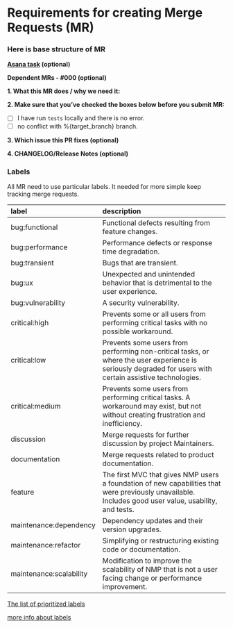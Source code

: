 # Requirements for creating Merge Requests (MR)

### Here is base structure of MR

**[Asana task](url) (optional)**

**Dependent MRs - #000 (optional)**

**1. What this MR does / why we need it:**

**2. Make sure that you’ve checked the boxes below before you submit MR:**

- [ ] I have run `tests` locally and there is no error.
- [ ] no conflict with %{target_branch} branch.

**3. Which issue this PR fixes (optional)**

**4. CHANGELOG/Release Notes (optional)**

### Labels

All MR need to use particular labels. It needed for more simple keep tracking merge requests.

| label                   | description                                                                                                                                               |
| :---------------------- | :-------------------------------------------------------------------------------------------------------------------------------------------------------- |
| bug:functional          | Functional defects resulting from feature changes.                                                                                                        |
| bug:performance         | Performance defects or response time degradation.                                                                                                         |
| bug:transient           | Bugs that are transient.                                                                                                                                  |
| bug:ux                  | Unexpected and unintended behavior that is detrimental to the user experience.                                                                            |
| bug:vulnerability       | A security vulnerability.                                                                                                                                 |
| critical:high           | Prevents some or all users from performing critical tasks with no possible workaround.                                                                    |
| critical:low            | Prevents some users from performing non-critical tasks, or where the user experience is seriously degraded for users with certain assistive technologies. |
| critical:medium         | Prevents some users from performing critical tasks. A workaround may exist, but not without creating frustration and inefficiency.                        |
| discussion              | Merge requests for further discussion by project Maintainers.                                                                                             |
| documentation           | Merge requests related to product documentation.                                                                                                          |
| feature                 | The first MVC that gives NMP users a foundation of new capabilities that were previously unavailable. Includes good user value, usability, and tests.     |
| maintenance:dependency  | Dependency updates and their version upgrades.                                                                                                            |
| maintenance:refactor    | Simplifying or restructuring existing code or documentation.                                                                                              |
| maintenance:scalability | Modification to improve the scalability of NMP that is not a user facing change or performance improvement.                                               |

[The list of prioritized labels](https://gitlab.com/RS_NMP/frontend/-/labels)

[more info about labels](https://docs.gitlab.com/ee/user/project/labels.html)
